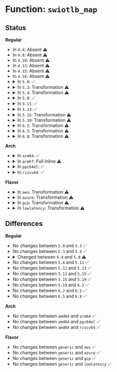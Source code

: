 # Function: <code>swiotlb_map</code>

## Status
<b>Regular</b>
<ul>
<li>
In <code>4.4</code>: Absent ⚠️
</li>
<li>
In <code>4.8</code>: Absent ⚠️
</li>
<li>
In <code>4.10</code>: Absent ⚠️
</li>
<li>
In <code>4.13</code>: Absent ⚠️
</li>
<li>
In <code>4.15</code>: Absent ⚠️
</li>
<li>
In <code>4.18</code>: Absent ⚠️
</li>
<li>
<details>
<summary>In <code>5.0</code>: ✅</summary>

```c
bool swiotlb_map(struct device *dev, phys_addr_t *phys, dma_addr_t *dma_addr, size_t size, enum dma_data_direction dir, long unsigned int attrs);
```

**Collision:** Unique Global

**Inline:** No

**Transformation:** False

**Instances:**

```
In kernel/dma/swiotlb.c (ffffffff81119b60)
Location: kernel/dma/swiotlb.c:626
Inline: False
Direct callers:
  - kernel/dma/direct.c:dma_direct_map_page
```
**Symbols:**

```
ffffffff81119b60-ffffffff81119d1b: swiotlb_map (STB_GLOBAL)
```
</details>
</li>
<li>
<details>
<summary>In <code>5.3</code>: Transformation ⚠️</summary>

```c
bool swiotlb_map(struct device *dev, phys_addr_t *phys, dma_addr_t *dma_addr, size_t size, enum dma_data_direction dir, long unsigned int attrs);
```

**Collision:** Unique Global

**Inline:** No

**Transformation:** True

**Instances:**

```
In kernel/dma/swiotlb.c (0)
Location: kernel/dma/swiotlb.c:655
Inline: False
Direct callers:
  - kernel/dma/direct.c:dma_direct_map_page
```
**Symbols:**

```
ffffffff81124878-ffffffff81124892: swiotlb_map.cold (STB_LOCAL)
ffffffff81124590-ffffffff81124745: swiotlb_map (STB_GLOBAL)
```
</details>
</li>
<li>
<details>
<summary>In <code>5.4</code>: Transformation ⚠️</summary>

```c
bool swiotlb_map(struct device *dev, phys_addr_t *phys, dma_addr_t *dma_addr, size_t size, enum dma_data_direction dir, long unsigned int attrs);
```

**Collision:** Unique Global

**Inline:** No

**Transformation:** True

**Instances:**

```
In kernel/dma/swiotlb.c (0)
Location: kernel/dma/swiotlb.c:662
Inline: False
Direct callers:
  - kernel/dma/direct.c:dma_direct_map_page
```
**Symbols:**

```
ffffffff81130840-ffffffff8113085a: swiotlb_map.cold (STB_LOCAL)
ffffffff81130510-ffffffff811306c2: swiotlb_map (STB_GLOBAL)
```
</details>
</li>
<li>
<details>
<summary>In <code>5.8</code>: ✅</summary>

```c
dma_addr_t swiotlb_map(struct device *dev, phys_addr_t paddr, size_t size, enum dma_data_direction dir, long unsigned int attrs);
```

**Collision:** Unique Global

**Inline:** No

**Transformation:** False

**Instances:**

```
In kernel/dma/swiotlb.c (ffffffff8113f2f0)
Location: kernel/dma/swiotlb.c:663
Inline: False
Direct callers:
  - kernel/dma/direct.c:dma_direct_map_page
```
**Symbols:**

```
ffffffff8113f2f0-ffffffff8113f4de: swiotlb_map (STB_GLOBAL)
```
</details>
</li>
<li>
<details>
<summary>In <code>5.11</code>: ✅</summary>

```c
dma_addr_t swiotlb_map(struct device *dev, phys_addr_t paddr, size_t size, enum dma_data_direction dir, long unsigned int attrs);
```

**Collision:** Unique Global

**Inline:** No

**Transformation:** False

**Instances:**

```
In kernel/dma/swiotlb.c (ffffffff8113a9d0)
Location: kernel/dma/swiotlb.c:678
Inline: False
Direct callers:
  - kernel/dma/mapping.c:dma_direct_map_page
  - kernel/dma/direct.c:dma_direct_map_sg
```
**Symbols:**

```
ffffffff8113a9d0-ffffffff8113ac11: swiotlb_map (STB_GLOBAL)
```
</details>
</li>
<li>
<details>
<summary>In <code>5.13</code>: ✅</summary>

```c
dma_addr_t swiotlb_map(struct device *dev, phys_addr_t paddr, size_t size, enum dma_data_direction dir, long unsigned int attrs);
```

**Collision:** Unique Global

**Inline:** No

**Transformation:** False

**Instances:**

```
In kernel/dma/swiotlb.c (ffffffff8113bd30)
Location: kernel/dma/swiotlb.c:630
Inline: False
Direct callers:
  - kernel/dma/mapping.c:dma_direct_map_page
  - kernel/dma/direct.c:dma_direct_map_sg
```
**Symbols:**

```
ffffffff8113bd30-ffffffff8113bf6e: swiotlb_map (STB_GLOBAL)
```
</details>
</li>
<li>
<details>
<summary>In <code>5.15</code>: Transformation ⚠️</summary>

```c
dma_addr_t swiotlb_map(struct device *dev, phys_addr_t paddr, size_t size, enum dma_data_direction dir, long unsigned int attrs);
```

**Collision:** Unique Global

**Inline:** No

**Transformation:** True

**Instances:**

```
In kernel/dma/swiotlb.c (0)
Location: kernel/dma/swiotlb.c:677
Inline: False
Direct callers:
  - kernel/dma/mapping.c:dma_direct_map_page
  - kernel/dma/direct.c:dma_direct_map_page
```
**Symbols:**

```
ffffffff81cb06b6-ffffffff81cb06cb: swiotlb_map.cold (STB_LOCAL)
ffffffff8115ee30-ffffffff8115f07d: swiotlb_map (STB_GLOBAL)
```
</details>
</li>
<li>
<details>
<summary>In <code>5.19</code>: Transformation ⚠️</summary>

```c
dma_addr_t swiotlb_map(struct device *dev, phys_addr_t paddr, size_t size, enum dma_data_direction dir, long unsigned int attrs);
```

**Collision:** Unique Global

**Inline:** No

**Transformation:** True

**Instances:**

```
In kernel/dma/swiotlb.c (0)
Location: kernel/dma/swiotlb.c:706
Inline: False
Direct callers:
  - kernel/dma/mapping.c:dma_direct_map_page
  - kernel/dma/direct.c:dma_direct_map_page
```
**Symbols:**

```
ffffffff81e613b6-ffffffff81e613ca: swiotlb_map.cold (STB_LOCAL)
ffffffff81188fc0-ffffffff8118923c: swiotlb_map (STB_GLOBAL)
```
</details>
</li>
<li>
<details>
<summary>In <code>6.2</code>: Transformation ⚠️</summary>

```c
dma_addr_t swiotlb_map(struct device *dev, phys_addr_t paddr, size_t size, enum dma_data_direction dir, long unsigned int attrs);
```

**Collision:** Unique Global

**Inline:** No

**Transformation:** True

**Instances:**

```
In kernel/dma/swiotlb.c (0)
Location: kernel/dma/swiotlb.c:883
Inline: False
Direct callers:
  - kernel/dma/mapping.c:dma_direct_map_page
  - kernel/dma/direct.c:dma_direct_map_page
```
**Symbols:**

```
ffffffff8205aa4b-ffffffff8205aa5f: swiotlb_map.cold (STB_LOCAL)
ffffffff811c53a0-ffffffff811c561c: swiotlb_map (STB_GLOBAL)
```
</details>
</li>
<li>
<details>
<summary>In <code>6.5</code>: Transformation ⚠️</summary>

```c
dma_addr_t swiotlb_map(struct device *dev, phys_addr_t paddr, size_t size, enum dma_data_direction dir, long unsigned int attrs);
```

**Collision:** Unique Global

**Inline:** No

**Transformation:** True

**Instances:**

```
In kernel/dma/swiotlb.c (0)
Location: kernel/dma/swiotlb.c:908
Inline: False
Direct callers:
  - kernel/dma/mapping.c:dma_direct_map_page
  - kernel/dma/direct.c:dma_direct_map_page
```
**Symbols:**

```
ffffffff820d92b2-ffffffff820d92c6: swiotlb_map.cold (STB_LOCAL)
ffffffff811d7f70-ffffffff811d81f8: swiotlb_map (STB_GLOBAL)
```
</details>
</li>
<li>
<details>
<summary>In <code>6.8</code>: Transformation ⚠️</summary>

```c
dma_addr_t swiotlb_map(struct device *dev, phys_addr_t paddr, size_t size, enum dma_data_direction dir, long unsigned int attrs);
```

**Collision:** Unique Global

**Inline:** No

**Transformation:** True

**Instances:**

```
In kernel/dma/swiotlb.c (0)
Location: kernel/dma/swiotlb.c:1472
Inline: False
Direct callers:
  - kernel/dma/mapping.c:dma_direct_map_page
  - kernel/dma/direct.c:dma_direct_map_page
```
**Symbols:**

```
ffffffff821b4b3d-ffffffff821b4b51: swiotlb_map.cold (STB_LOCAL)
ffffffff811ed9b0-ffffffff811edc1c: swiotlb_map (STB_GLOBAL)
```
</details>
</li>
</ul>
<b>Arch</b>
<ul>
<li>
<details>
<summary>In <code>arm64</code>: ✅</summary>

```c
bool swiotlb_map(struct device *dev, phys_addr_t *phys, dma_addr_t *dma_addr, size_t size, enum dma_data_direction dir, long unsigned int attrs);
```

**Collision:** Unique Global

**Inline:** No

**Transformation:** False

**Instances:**

```
In kernel/dma/swiotlb.c (ffff800010196e58)
Location: kernel/dma/swiotlb.c:662
Inline: False
Direct callers:
  - kernel/dma/direct.c:dma_direct_map_page
```
**Symbols:**

```
ffff800010196e58-ffff800010197040: swiotlb_map (STB_GLOBAL)
```
</details>
</li>
<li>
<details>
<summary>In <code>armhf</code>: Full Inline ⚠️</summary>

**Collision:** Unique Static

**Inline:** Full

**Transformation:** False

**Instances:**

```
In kernel/dma/direct.c (0)
Location: include/linux/swiotlb.h:88
Inline: True
```
</details>
</li>
<li>
<details>
<summary>In <code>ppc64el</code>: ✅</summary>

```c
bool swiotlb_map(struct device *dev, phys_addr_t *phys, dma_addr_t *dma_addr, size_t size, enum dma_data_direction dir, long unsigned int attrs);
```

**Collision:** Unique Global

**Inline:** No

**Transformation:** False

**Instances:**

```
In kernel/dma/swiotlb.c (c0000000001f73a0)
Location: kernel/dma/swiotlb.c:662
Inline: False
Direct callers:
  - kernel/dma/direct.c:dma_direct_map_page
```
**Symbols:**

```
c0000000001f73a0-c0000000001f7644: swiotlb_map (STB_GLOBAL)
```
</details>
</li>
<li>
<details>
<summary>In <code>riscv64</code>: ✅</summary>

```c
bool swiotlb_map(struct device *dev, phys_addr_t *phys, dma_addr_t *dma_addr, size_t size, enum dma_data_direction dir, long unsigned int attrs);
```

**Collision:** Unique Global

**Inline:** No

**Transformation:** False

**Instances:**

```
In kernel/dma/swiotlb.c (ffffffe000128708)
Location: kernel/dma/swiotlb.c:662
Inline: False
Direct callers:
  - kernel/dma/direct.c:dma_direct_map_page
```
**Symbols:**

```
ffffffe000128708-ffffffe00012887e: swiotlb_map (STB_GLOBAL)
```
</details>
</li>
</ul>
<b>Flavor</b>
<ul>
<li>
<details>
<summary>In <code>aws</code>: Transformation ⚠️</summary>

```c
bool swiotlb_map(struct device *dev, phys_addr_t *phys, dma_addr_t *dma_addr, size_t size, enum dma_data_direction dir, long unsigned int attrs);
```

**Collision:** Unique Global

**Inline:** No

**Transformation:** True

**Instances:**

```
In kernel/dma/swiotlb.c (0)
Location: kernel/dma/swiotlb.c:662
Inline: False
Direct callers:
  - kernel/dma/direct.c:dma_direct_map_page
```
**Symbols:**

```
ffffffff81128ff0-ffffffff8112900a: swiotlb_map.cold (STB_LOCAL)
ffffffff81128cc0-ffffffff81128e72: swiotlb_map (STB_GLOBAL)
```
</details>
</li>
<li>
<details>
<summary>In <code>azure</code>: Transformation ⚠️</summary>

```c
bool swiotlb_map(struct device *dev, phys_addr_t *phys, dma_addr_t *dma_addr, size_t size, enum dma_data_direction dir, long unsigned int attrs);
```

**Collision:** Unique Global

**Inline:** No

**Transformation:** True

**Instances:**

```
In kernel/dma/swiotlb.c (0)
Location: kernel/dma/swiotlb.c:662
Inline: False
Direct callers:
  - kernel/dma/direct.c:dma_direct_map_page
```
**Symbols:**

```
ffffffff8111b880-ffffffff8111b89a: swiotlb_map.cold (STB_LOCAL)
ffffffff8111b550-ffffffff8111b702: swiotlb_map (STB_GLOBAL)
```
</details>
</li>
<li>
<details>
<summary>In <code>gcp</code>: Transformation ⚠️</summary>

```c
bool swiotlb_map(struct device *dev, phys_addr_t *phys, dma_addr_t *dma_addr, size_t size, enum dma_data_direction dir, long unsigned int attrs);
```

**Collision:** Unique Global

**Inline:** No

**Transformation:** True

**Instances:**

```
In kernel/dma/swiotlb.c (0)
Location: kernel/dma/swiotlb.c:662
Inline: False
Direct callers:
  - kernel/dma/direct.c:dma_direct_map_page
```
**Symbols:**

```
ffffffff81126d10-ffffffff81126d2a: swiotlb_map.cold (STB_LOCAL)
ffffffff811269e0-ffffffff81126b92: swiotlb_map (STB_GLOBAL)
```
</details>
</li>
<li>
<details>
<summary>In <code>lowlatency</code>: Transformation ⚠️</summary>

```c
bool swiotlb_map(struct device *dev, phys_addr_t *phys, dma_addr_t *dma_addr, size_t size, enum dma_data_direction dir, long unsigned int attrs);
```

**Collision:** Unique Global

**Inline:** No

**Transformation:** True

**Instances:**

```
In kernel/dma/swiotlb.c (0)
Location: kernel/dma/swiotlb.c:662
Inline: False
Direct callers:
  - kernel/dma/direct.c:dma_direct_map_page
```
**Symbols:**

```
ffffffff81133360-ffffffff8113337a: swiotlb_map.cold (STB_LOCAL)
ffffffff81133020-ffffffff811331e9: swiotlb_map (STB_GLOBAL)
```
</details>
</li>
</ul>

## Differences
<b>Regular</b>
<ul>
<li>
No changes between <code>5.0</code> and <code>5.3</code> ✅
</li>
<li>
No changes between <code>5.3</code> and <code>5.4</code> ✅
</li>
<li>
<details>
<summary>Changed between <code>5.4</code> and <code>5.8</code> ⚠️</summary>
<ul>
<li>
<b>Param added. </b>
<code>phys_addr_t paddr</code>
</li>
<li>
<b>Param removed. </b>
<code>phys_addr_t *phys</code>
</li>
<li>
<b>Param removed. </b>
<code>dma_addr_t *dma_addr</code>
</li>
<li>
<b>Param reordered. </b>
<code>dev, phys, dma_addr, size, dir, attrs</code> ➡️ <code>dev, paddr, size, dir, attrs</code>
</li>
<li>
<b>Return type changed. </b>
<code>bool</code> ➡️ <code>dma_addr_t</code>
</li>
</ul>
</details>
</li>
<li>
No changes between <code>5.8</code> and <code>5.11</code> ✅
</li>
<li>
No changes between <code>5.11</code> and <code>5.13</code> ✅
</li>
<li>
No changes between <code>5.13</code> and <code>5.15</code> ✅
</li>
<li>
No changes between <code>5.15</code> and <code>5.19</code> ✅
</li>
<li>
No changes between <code>5.19</code> and <code>6.2</code> ✅
</li>
<li>
No changes between <code>6.2</code> and <code>6.5</code> ✅
</li>
<li>
No changes between <code>6.5</code> and <code>6.8</code> ✅
</li>
</ul>
<b>Arch</b>
<ul>
<li>
No changes between <code>amd64</code> and <code>arm64</code> ✅
</li>
<li>
No changes between <code>amd64</code> and <code>ppc64el</code> ✅
</li>
<li>
No changes between <code>amd64</code> and <code>riscv64</code> ✅
</li>
</ul>
<b>Flavor</b>
<ul>
<li>
No changes between <code>generic</code> and <code>aws</code> ✅
</li>
<li>
No changes between <code>generic</code> and <code>azure</code> ✅
</li>
<li>
No changes between <code>generic</code> and <code>gcp</code> ✅
</li>
<li>
No changes between <code>generic</code> and <code>lowlatency</code> ✅
</li>
</ul>
